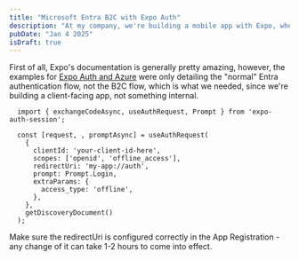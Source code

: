 ```yaml
---
title: "Microsoft Entra B2C with Expo Auth"
description: "At my company, we're building a mobile app with Expo, where the authentication is handled by Microsoft Entra B2C. Since it was a bit of a challenge to get this working, I thought I'd share my solution in this post."
pubDate: "Jan 4 2025"
isDraft: true
---
```


First of all, Expo's documentation is generally pretty amazing, however, the examples for <a href="https://docs.expo.dev/guides/authentication/#azure" target="_blank">Expo Auth and Azure</a> were only detailing the "normal" Entra authentication flow, not the B2C flow, which is what we needed, since we're building a client-facing app, not something internal.

```
  import { exchangeCodeAsync, useAuthRequest, Prompt } from 'expo-auth-session';

  const [request, , promptAsync] = useAuthRequest(
    {
      clientId: 'your-client-id-here',
      scopes: ['openid', 'offline_access'],
      redirectUri: 'my-app://auth',
      prompt: Prompt.Login,
      extraParams: {
        access_type: 'offline',
      },
    },
    getDiscoveryDocument()
  );
```

Make sure the redirectUri is configured correctly in the App Registration - any change of it can take 1-2 hours to come into effect.
